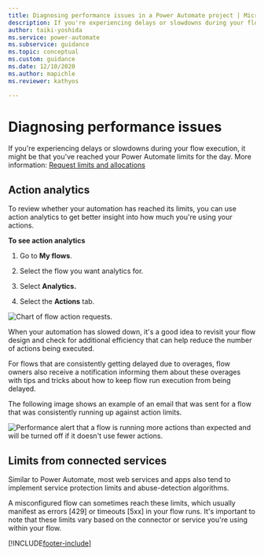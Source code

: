 ```yaml
---
title: Diagnosing performance issues in a Power Automate project | Microsoft Docs
description: If you're experiencing delays or slowdowns during your flow execution, you might have hit your Power Automate limits for the day. This article explains how to uncover these issues.
author: taiki-yoshida
ms.service: power-automate
ms.subservice: guidance
ms.topic: conceptual
ms.custom: guidance
ms.date: 12/10/2020
ms.author: mapichle
ms.reviewer: kathyos

---
```


# Diagnosing performance issues

If you're experiencing delays or slowdowns during your flow execution, it might be
that you've reached your Power Automate limits for the day. More information: [Request limits and allocations](/power-platform/admin/api-request-limits-allocations)

## Action analytics

To review whether your automation has reached its limits, you can use action analytics to get better insight into how much
you're using your actions.

**To see action analytics**

1.  Go to **My flows**.

2.  Select the flow you want analytics for.

3.  Select **Analytics.**

4.  Select the **Actions** tab.

![Chart of flow action requests.](media/flow-action-runs.png "Chart of flow action requests")

When your automation has slowed down, it's a good idea to revisit your flow
design and check for additional efficiency that can help reduce the number of actions
being executed.

For flows that are consistently getting delayed due to overages, flow owners
also receive a notification informing them about these overages with tips and
tricks about how to keep flow run execution from being delayed.

The following image shows an example of an email that was sent for a flow that was consistently running up against action limits.

![Performance alert that a flow is running more actions than expected and will be turned off if it doesn't use fewer actions.](media/performance-alert-email.png "Performance alert that a flow is running more actions than expected and will be turned off if it doesn't use fewer actions")

## Limits from connected services

Similar to Power Automate, most web services and apps also tend to implement
service protection limits and abuse-detection algorithms.

A misconfigured flow can sometimes reach these limits, which usually manifest as errors \[429\] or timeouts \[5xx\] in your flow runs. It's important to note that
these limits vary based on the connector or service you're using within your
flow.


[!INCLUDE[footer-include](../../includes/footer-banner.md)]
